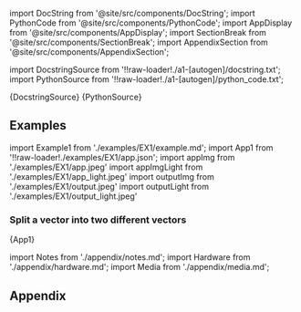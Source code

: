 <!--Add SEO here-->

[//]: # (Custom component imports)

import DocString from '@site/src/components/DocString';
import PythonCode from '@site/src/components/PythonCode';
import AppDisplay from '@site/src/components/AppDisplay';
import SectionBreak from '@site/src/components/SectionBreak';
import AppendixSection from '@site/src/components/AppendixSection';

[//]: # (Docstring)

import DocstringSource from '!!raw-loader!./a1-[autogen]/docstring.txt';
import PythonSource from '!!raw-loader!./a1-[autogen]/python_code.txt';

<DocString>{DocstringSource}</DocString>
<PythonCode GLink='TRANSFORMERS/VECTOR_MANIPULATION/SPLIT_VECTOR/SPLIT_VECTOR.py'>{PythonSource}</PythonCode>

<SectionBreak />

[//]: # (Examples)

## Examples

import Example1 from './examples/EX1/example.md';
import App1 from '!!raw-loader!./examples/EX1/app.json';
import appImg from './examples/EX1/app.jpeg'
import appImgLight from './examples/EX1/app_light.jpeg'
import outputImg from './examples/EX1/output.jpeg'
import outputLight from './examples/EX1/output_light.jpeg'

### Split a vector into two different vectors

<AppDisplay 
    nodeLabel='SPLIT_VECTOR'
    appImg={appImg}
    appLight={appImgLight}
    outputLight={outputLight}
    outputImg={outputImg}
    >
    {App1}
</AppDisplay>

<Example1 />

<SectionBreak />

[//]: # (Appendix)

import Notes from './appendix/notes.md';
import Hardware from './appendix/hardware.md';
import Media from './appendix/media.md';

## Appendix

<AppendixSection index={0} folderPath='nodes/TRANSFORMERS/VECTOR_MANIPULATION/SPLIT_VECTOR/appendix/'><Notes /></AppendixSection>
<AppendixSection index={1} folderPath='nodes/TRANSFORMERS/VECTOR_MANIPULATION/SPLIT_VECTOR/appendix/'><Hardware /></AppendixSection>
<AppendixSection index={2} folderPath='nodes/TRANSFORMERS/VECTOR_MANIPULATION/SPLIT_VECTOR/appendix/'><Media /></AppendixSection>

<!--Add Button here-->